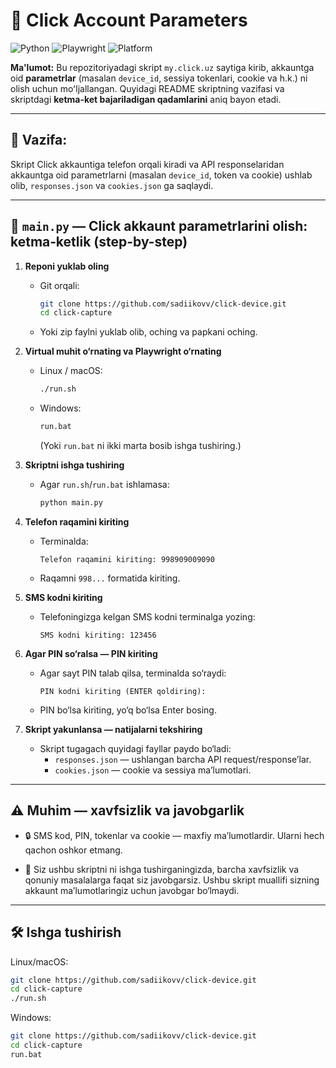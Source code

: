 # 🚀 Click Account Parameters

![Python](https://img.shields.io/badge/Python-3.10%2B-blue)
![Playwright](https://img.shields.io/badge/Playwright-1.55.0-orange)
![Platform](https://img.shields.io/badge/Platform-Linux%2C%20Windows%2C%20macOS-green)

**Ma'lumot:** Bu repozitoriyadagi skript `my.click.uz` saytiga kirib, akkauntga oid **parametrlar** (masalan `device_id`, sessiya tokenlari, cookie va h.k.) ni olish uchun moʻljallangan. Quyidagi README skriptning vazifasi va skriptdagi **ketma-ket bajariladigan qadamlarini** aniq bayon etadi.

---

## 📌 Vazifa:
Skript Click akkauntiga telefon orqali kiradi va API responselaridan akkauntga oid parametrlarni (masalan `device_id`, token va cookie) ushlab olib, `responses.json` va `cookies.json` ga saqlaydi.

---

## 🧭 `main.py` — Click akkaunt parametrlarini olish: ketma‑ketlik (step-by-step)

1. **Reponi yuklab oling**
   - Git orqali:
     ```bash
     git clone https://github.com/sadiikovv/click-device.git
     cd click-capture
     ```
   - Yoki zip faylni yuklab olib, oching va papkani oching.

2. **Virtual muhit o‘rnating va Playwright o‘rnating**
   - Linux / macOS:
     ```bash
     ./run.sh
     ```
   - Windows:
     ```bat
     run.bat
     ```
     (Yoki `run.bat` ni ikki marta bosib ishga tushiring.)

3. **Skriptni ishga tushiring**
   - Agar `run.sh`/`run.bat` ishlamasa:
     ```bash
     python main.py
     ```

4. **Telefon raqamini kiriting**
   - Terminalda:
     ```
     Telefon raqamini kiriting: 998909009090
     ```
   - Raqamni `998...` formatida kiriting.

5. **SMS kodni kiriting**
   - Telefoningizga kelgan SMS kodni terminalga yozing:
     ```
     SMS kodni kiriting: 123456
     ```

6. **Agar PIN so‘ralsa — PIN kiriting**
   - Agar sayt PIN talab qilsa, terminalda so‘raydi:
     ```
     PIN kodni kiriting (ENTER qoldiring):
     ```
   - PIN bo‘lsa kiriting, yo‘q bo‘lsa Enter bosing.

7. **Skript yakunlansa — natijalarni tekshiring**
   - Skript tugagach quyidagi fayllar paydo bo‘ladi:
     - `responses.json` — ushlangan barcha API request/response’lar.
     - `cookies.json` — cookie va sessiya ma’lumotlari.

---

## ⚠️ Muhim — xavfsizlik va javobgarlik

- 🔒 SMS kod, PIN, tokenlar va cookie — maxfiy ma’lumotlardir. Ularni hech qachon oshkor etmang.

- 👤 Siz ushbu skriptni ni ishga tushirganingizda, barcha xavfsizlik va qonuniy masalalarga faqat siz javobgarsiz. Ushbu skript muallifi sizning akkaunt ma’lumotlaringiz uchun javobgar bo‘lmaydi.

---

## 🛠 Ishga tushirish
Linux/macOS:
```bash
git clone https://github.com/sadiikovv/click-device.git
cd click-capture
./run.sh
```
Windows:
```bash
git clone https://github.com/sadiikovv/click-device.git
cd click-capture
run.bat
```
